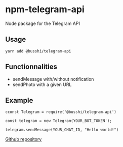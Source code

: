 # npm-telegram-api

Node package for the Telegram API

## Usage

`yarn add @busshi/telegram-api`

## Functionnalities

- sendMessage with/without notification
- sendPhoto with a given URL

## Example

```
cconst Telegram = require('@busshi/telegram-api')

const telegram = new Telegram(YOUR_BOT_TOKEN');

telegram.sendMessage(YOUR_CHAT_ID, "Hello world!")
```

[Github repository](https://github.com/busshi/npm-telegram-api)
